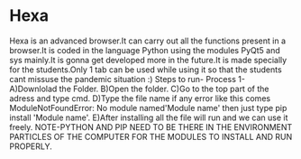 # Hexa
Hexa is an advanced browser.It can carry out all the functions present in a browser.It is coded in the language Python using the modules PyQt5 and sys mainly.It is gonna get developed more in the future.It is made specially for the students.Only 1 tab can be used while using it so that the students cant missuse the pandemic situation :)
Steps to run-
Process 1-
A)Downlolad the Folder.
B)Open the folder.
C)Go to the top part of the adress and type cmd.
D)Type the file name if any error like this comes ModuleNotFoundError: No module named'Module name'
then just type pip install 'Module name'.
E)After installing all the file will run and we can use it freely.
NOTE-PYTHON AND PIP NEED TO BE THERE IN THE ENVIRONMENT PARTICLES OF THE COMPUTER FOR THE MODULES TO INSTALL AND RUN PROPERLY.
